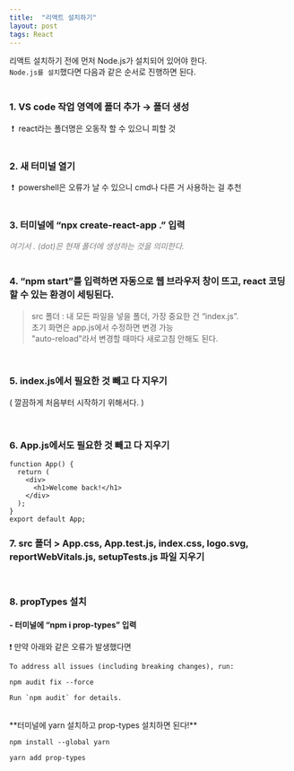 ```yaml
---
title:  "리액트 설치하기"
layout: post
tags: React
---
```



리액트 설치하기 전에 먼저 Node.js가 설치되어 있어야 한다. <br>
`Node.js를 설치`했다면 다음과 같은 순서로 진행하면 된다. <br>
<br>

### 1. VS code 작업 영역에 폴더 추가  →  폴더 생성 
&nbsp;❗&nbsp; react라는 폴더명은 오동작 할 수 있으니 피할 것
<br>
<br>

### 2. 새 터미널 열기
&nbsp;❗&nbsp; powershell은 오류가 날 수 있으니 cmd나 다른 거 사용하는 걸 추천
<br>
<br>




### 3. 터미널에 “npx create-react-app .” 입력    
<span style="color:gray">_여기서 . (dot)은 현재 폴더에 생성하는 것을 의미한다._</span>
<br>
<br>

### 4. “npm start”를 입력하면 자동으로 웹 브라우저 창이 뜨고, react 코딩할 수 있는 환경이 세팅된다.

>src 폴더 : 내 모든 파일을 넣을 폴더, 가장 중요한 건 “index.js”.<br>
초기 화면은 app.js에서 수정하면 변경 가능<br>
"auto-reload"라서 변경할 때마다 새로고침 안해도 된다.

<br>

### 5. index.js에서 필요한 것 빼고 다 지우기
( 깔끔하게 처음부터 시작하기 위해서다. )

<br>

### 6. App.js에서도 필요한 것 빼고 다 지우기
````
function App() {
  return (
    <div>
      <h1>Welcome back!</h1>
    </div>
  );
}
export default App;
````

### 7. src 폴더 > App.css, App.test.js, index.css, logo.svg, reportWebVitals.js, setupTests.js 파일 지우기

<br>

### 8. propTypes 설치 

#### - 터미널에 “npm i prop-types” 입력
    
❗ 만약 아래와 같은 오류가 발생했다면 <br>
````
To address all issues (including breaking changes), run:

npm audit fix --force

Run `npm audit` for details.
````
<br>
**터미널에  yarn 설치하고 prop-types 설치하면 된다!**

````
npm install --global yarn

yarn add prop-types
````

